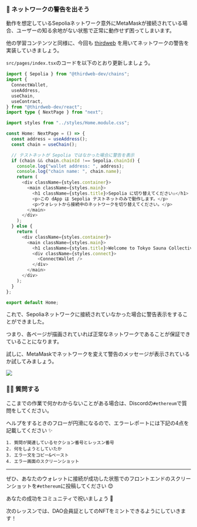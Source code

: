 ### 🚨 ネットワークの警告を出そう

動作を想定しているSepoliaネットワーク意外にMetaMaskが接続されている場合、ユーザーの知る余地がない状態で正常に動作せず困ってしまいます。

他の学習コンテンツと同様に、今回も [thirdweb](https://thirdweb.com/) を用いてネットワークの警告を実装していきましょう。

`src/pages/index.tsx`のコードを以下のとおり更新しましょう。

```ts
import { Sepolia } from "@thirdweb-dev/chains";
import {
  ConnectWallet,
  useAddress,
  useChain,
  useContract,
} from "@thirdweb-dev/react";
import type { NextPage } from "next";

import styles from "../styles/Home.module.css";

const Home: NextPage = () => {
  const address = useAddress();
  const chain = useChain();

  // テストネットが Sepolia ではなかった場合に警告を表示
  if (chain && chain.chainId !== Sepolia.chainId) {
    console.log("wallet address: ", address);
    console.log("chain name: ", chain.name);
    return (
      <div className={styles.container}>
        <main className={styles.main}>
          <h1 className={styles.title}>Sepolia に切り替えてください⚠️</h1>
          <p>この dApp は Sepolia テストネットのみで動作します。</p>
          <p>ウォレットから接続中のネットワークを切り替えてください。</p>
        </main>
      </div>
    );
  } else {
    return (
      <div className={styles.container}>
        <main className={styles.main}>
          <h1 className={styles.title}>Welcome to Tokyo Sauna Collective !!</h1>
          <div className={styles.connect}>
            <ConnectWallet />
          </div>
        </main>
      </div>
    );
  }
};

export default Home;
```

これで、Sepoliaネットワークに接続されていなかった場合に警告表示をすることができました。

つまり、各ページが描画されていれば正常なネットワークであることが保証できていることになります。

試しに、MetaMaskでネットワークを変えて警告のメッセージが表示されているか試してみましょう。

![](/images/ETH-DAO/section-1/1_4_1.png)

### 🙋‍♂️ 質問する

ここまでの作業で何かわからないことがある場合は、Discordの`#ethereum`で質問をしてください。

ヘルプをするときのフローが円滑になるので、エラーレポートには下記の4点を記載してください ✨

```
1. 質問が関連しているセクション番号とレッスン番号
2. 何をしようとしていたか
3. エラー文をコピー&ペースト
4. エラー画面のスクリーンショット
```

---

ぜひ、あなたのウォレットに接続が成功した状態でのフロントエンドのスクリーンショットを`#ethereum`に投稿してください 😊

あなたの成功をコミュニティで祝いましょう 🎉

次のレッスンでは、DAO会員証としてのNFTをミントできるようにしていきます！
